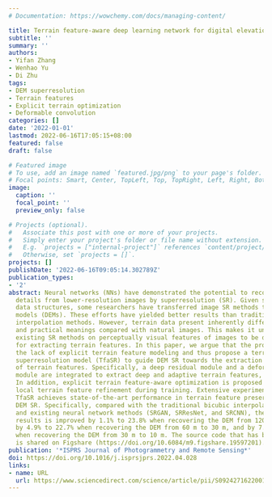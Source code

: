 ```yaml
---
# Documentation: https://wowchemy.com/docs/managing-content/

title: Terrain feature-aware deep learning network for digital elevation model superresolution
subtitle: ''
summary: ''
authors:
- Yifan Zhang
- Wenhao Yu
- Di Zhu
tags:
- DEM superresolution
- Terrain features
- Explicit terrain optimization
- Deformable convolution
categories: []
date: '2022-01-01'
lastmod: 2022-06-16T17:05:15+08:00
featured: false
draft: false

# Featured image
# To use, add an image named `featured.jpg/png` to your page's folder.
# Focal points: Smart, Center, TopLeft, Top, TopRight, Left, Right, BottomLeft, Bottom, BottomRight.
image:
  caption: ''
  focal_point: ''
  preview_only: false

# Projects (optional).
#   Associate this post with one or more of your projects.
#   Simply enter your project's folder or file name without extension.
#   E.g. `projects = ["internal-project"]` references `content/project/deep-learning/index.md`.
#   Otherwise, set `projects = []`.
projects: []
publishDate: '2022-06-16T09:05:14.302789Z'
publication_types:
- '2'
abstract: Neural networks (NNs) have demonstrated the potential to recover finer textural
  details from lower-resolution images by superresolution (SR). Given similar grid-based
  data structures, some researchers have transferred image SR methods to digital elevation
  models (DEMs). These efforts have yielded better results than traditional spatial
  interpolation methods. However, terrain data present inherently different characteristics
  and practical meanings compared with natural images. This makes it unsuitable for
  existing SR methods on perceptually visual features of images to be directly adopted
  for extracting terrain features. In this paper, we argue that the problem lies in
  the lack of explicit terrain feature modeling and thus propose a terrain feature-aware
  superresolution model (TfaSR) to guide DEM SR towards the extraction and optimization
  of terrain features. Specifically, a deep residual module and a deformable convolution
  module are integrated to extract deep and adaptive terrain features, respectively.
  In addition, explicit terrain feature-aware optimization is proposed to focus on
  local terrain feature refinement during training. Extensive experiments show that
  TfaSR achieves state-of-the-art performance in terrain feature preservation during
  DEM SR. Specifically, compared with the traditional bicubic interpolation method
  and existing neural network methods (SRGAN, SRResNet, and SRCNN), the RMSE of our
  results is improved by 1.1% to 23.8% when recovering the DEM from 120 m to 30 m,
  by 4.9% to 22.7% when recovering the DEM from 60 m to 30 m, and by 7.8% to 53.7%
  when recovering the DEM from 30 m to 10 m. The source code that has been developed
  is shared on Figshare (https://doi.org/10.6084/m9.figshare.19597201).
publication: '*ISPRS Journal of Photogrammetry and Remote Sensing*'
doi: https://doi.org/10.1016/j.isprsjprs.2022.04.028
links:
- name: URL
  url: https://www.sciencedirect.com/science/article/pii/S0924271622001332
---
```

